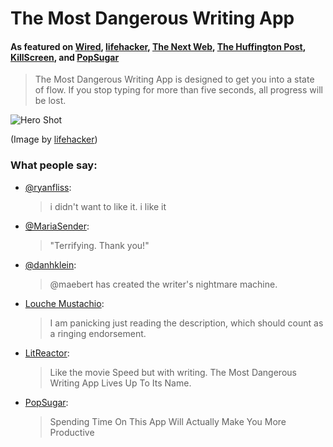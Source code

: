 # The Most Dangerous Writing App

#### As featured on [Wired](http://www.wired.com/2016/03/sadistic-writing-app-deletes-work-stop-typing/), [lifehacker](http://lifehacker.com/the-most-dangerous-writing-app-destroys-your-progress-1762981262), [The Next Web](http://thenextweb.com/apps/2016/03/07/this-writing-app-will-delete-your-work-if-you-stop-typing/), [The Huffington Post](http://www.huffingtonpost.com/2016/03/07/the-most-dangerous-writing-app-is-a-terrifying-productivity-tool_n_9399844.html), [KillScreen](https://killscreen.com/articles/new-writing-app-deletes-your-work-if-you-dont-concentrate/), and [PopSugar](https://me.popsugar.com/technology/Why-Most-Dangerous-Writing-App-Make-You-More-Productive-40420571)

> The Most Dangerous Writing App is designed to get you into a state of flow.
> If you stop typing for more than five seconds, all progress will be lost.

![Hero Shot](http://cdn1.tnwcdn.com/wp-content/blogs.dir/1/files/2016/03/Writing-app.jpg)

(Image by [lifehacker](http://lifehacker.com/the-most-dangerous-writing-app-destroys-your-progress-1762981262))

### What people say:

* [@ryanfliss](https://twitter.com/ryanfliss/status/704389331067150337):
    
  > i didn't want to like it. i like it
* [@MariaSender](https://twitter.com/MariaSender/status/704705285219336192):
  
  >"Terrifying. Thank you!"
* [@danhklein](https://twitter.com/danhklein/status/704701084908978176):
  
  > @maebert has created the writer's nightmare machine.
* [Louche Mustachio](http://www.metafilter.com/157549/The-Most-Frustrating-Writing-Webpage#6422455): 
  
  > I am panicking just reading the description, which should count as a ringing endorsement. 

* [LitReactor](https://twitter.com/LitReactor/status/706937232863719424):
  
  > Like the movie Speed but with writing. The Most Dangerous Writing App Lives Up To Its Name.

* [PopSugar](https://me.popsugar.com/technology/Why-Most-Dangerous-Writing-App-Make-You-More-Productive-40420571):
 
  > Spending Time On This App Will Actually Make You More Productive

